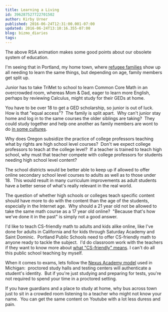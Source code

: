 ```yaml
---
title: Learning a Living
id: 396287527722701502
author: Kirby Urner
published: 2016-06-24T12:31:00.001-07:00
updated: 2016-06-24T13:10:16.355-07:00
blog: bizmo_diaries
tags: 
---
```


The above RSA animation makes some good points about our obsolete system of education.

I'm seeing that in Portland, my home town, where [refugee families](http://controlroom.blogspot.com/2015/10/journalistic-shorthand.html) show up all needing to learn the same things, but depending on age, family members get split up.

Junior has to take TriMet to school to learn Common Core Math in an overcrowded room, whereas Mom & Dad, eager to learn more English, perhaps by reviewing Calculus, might study for their GEDs at home.

You have to be over 18 to get a GED scholarship, so junior is out of luck.  How is that "equal access"?  The family is split apart.  Why can't junior stay home and log in to the same courses the older siblings are taking?  They could study together and help one another as family members are wont to do [in some cultures](http://worldgame.blogspot.com/2016/01/ethnic-diversity.html).

Why does Oregon subsidize the practice of college professors teaching what by rights are high school level courses?  Don't we expect college professors to teach at the college level?  If a teacher is trained to teach high school, why must that teacher compete with college professors for students needing high school level content?

The school districts would be better able to keep up if allowed to offer online secondary school level courses to adults as well as to those under 18.  This would result in many curriculum improvements as adult students have a better sense of what's really relevant in the real world.

The question of whether high schools or colleges teach specific content should have more to do with the content than the age of the students, especially in the Internet age.  Why should a 21 year old not be allowed to take the same math course as a 17 year old online?  "Because that's how we've done it in the past" is simply not a good answer.

I'd like to teach CS-friendly math to adults and kids alike online, like I've done for adults in California and for kids through Saturday Academy and Saint Dominic.  Portland Public Schools need to offer CS-friendly math to anyone ready to tackle the subject.  I'd do classroom work with the teachers if they want to know more about [what "CS-friendly" means](http://worldgame.blogspot.com/2016/06/pandering-to-muggles-editorial.html). I can't do all this public school teaching by myself.

When it comes to exams, lets follow the [Nexus Academy model](http://controlroom.blogspot.com/2015/06/high-school-21.html) used in Michigan:  proctored study halls and testing centers will authenticate a student's identity.  But if you're just studying and preparing for tests, you're not required to spend your time in a proctored setting.

If you have guardians and a place to study at home, why bus across town just to sit in a crowded room listening to a teacher who might not know your name.  You can get the same content on Youtube with a lot less duress and pain.